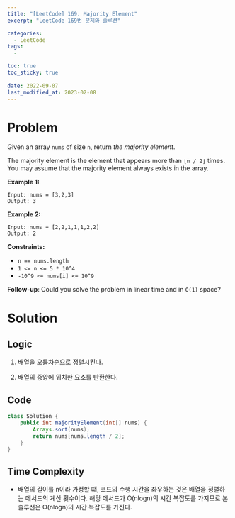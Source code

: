 ```yaml
---
title: "[LeetCode] 169. Majority Element"
excerpt: "LeetCode 169번 문제와 솔루션"

categories:
  - LeetCode
tags:
  - 

toc: true
toc_sticky: true
 
date: 2022-09-07
last_modified_at: 2023-02-08
---
```

# **Problem**
Given an array `nums` of size `n`, return *the majority element*.

The majority element is the element that appears more than `⌊n / 2⌋` times. You may assume that the majority element always exists in the array.

**Example 1:**
```
Input: nums = [3,2,3]
Output: 3
```
**Example 2:**
```
Input: nums = [2,2,1,1,1,2,2]
Output: 2
```
**Constraints:**
- `n == nums.length`
- `1 <= n <= 5 * 10^4`
- `-10^9 <= nums[i] <= 10^9`

**Follow-up**: Could you solve the problem in linear time and in `O(1)` space?

# **Solution**
## **Logic**
1. 배열을 오름차순으로 정렬시킨다.

2. 배열의 중앙에 위치한 요소를 반환한다.
## **Code**
```java
class Solution {
    public int majorityElement(int[] nums) {
        Arrays.sort(nums);
        return nums[nums.length / 2];
    }
}
```
## **Time Complexity**
- 배열의 길이를 n이라 가정할 떄, 코드의 수행 시간을 좌우하는 것은 배열을 정렬하는 메서드의 계산 횟수이다. 해당 메서드가 O(nlogn)의 시간 복잡도를 가지므로 본 솔루션은 O(nlogn)의 시간 복잡도를 가진다.